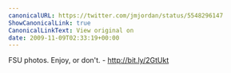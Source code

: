 ```yaml
---
canonicalURL: https://twitter.com/jmjordan/status/5548296147
ShowCanonicalLink: true
CanonicalLinkText: View original on
date: 2009-11-09T02:33:19+00:00
---
```

FSU photos. Enjoy, or don't. - http://bit.ly/2GtUkt